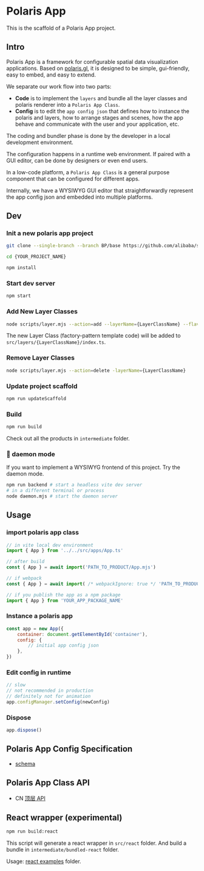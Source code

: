 # Polaris App

This is the scaffold of a Polaris App project.

## Intro

Polaris App is a framework for configurable spatial data visualization applications. Based on [polaris.gl](https://github.com/alibaba/spatial-data-vis-framework), it is designed to be simple, gui-friendly, easy to embed, and easy to extend.

We separate our work flow into two parts:

- **Code** is to implement the `layers` and bundle all the layer classes and polaris renderer into a `Polaris App Class`.
- **Config** is to edit the `app config json` that defines how to instance the polaris and layers, how to arrange stages and scenes, how the app behave and communicate with the user and your application, etc.

The coding and bundler phase is done by the developer in a local development environment.

The configuration happens in a runtime web environment. If paired with a GUI editor, can be done by designers or even end users.

In a low-code platform, a `Polaris App Class` is a general purpose component that can be configured for different apps.

Internally, we have a WYSIWYG GUI editor that straightforwardly represent the app config json and embedded into multiple platforms.

## Dev

### Init a new polaris app project

```bash
git clone --single-branch --branch BP/base https://github.com/alibaba/spatial-data-vis-framework.git {YOUR_PROJECT_NAME}

cd {YOUR_PROJECT_NAME}

npm install
```

### Start dev server

```bash
npm start
```

### Add New Layer Classes

```bash
node scripts/layer.mjs --action=add --layerName={LayerClassName} --flavor=html # Upper Camel Case ending with `Layer`
```

The new Layer Class (factory-pattern template code) will be added to `src/layers/{LayerClassName}/index.ts`.

### Remove Layer Classes

```bash
node scripts/layer.mjs --action=delete -layerName={LayerClassName}
```

### Update project scaffold

```bash
npm run updateScaffold
```

### Build

```bash
npm run build
```

Check out all the products in `intermediate` folder.

### 🌟 daemon mode

If you want to implement a WYSIWYG frontend of this project. Try the daemon mode.

```bash
npm run backend # start a headless vite dev server
# in a different terminal or process
node daemon.mjs # start the daemon server
```

## Usage

### import polaris app class

```js
// in vite local dev environment
import { App } from '../../src/apps/App.ts'

// after build
const { App } = await import('PATH_TO_PRODUCT/App.mjs')

// if webpack
const { App } = await import( /* webpackIgnore: true */ 'PATH_TO_PRODUCT/App.mjs')

// if you publish the app as a npm package
import { App } from 'YOUR_APP_PACKAGE_NAME'
```

### Instance a polaris app

```js
const app = new App({
	container: document.getElementById('container'),
	config: {
		// initial app config json
	},
})
```

### Edit config in runtime

```js
// slow
// not recommended in production
// definitely not for animation
app.configManager.setConfig(newConfig)
```

### Dispose

```js
app.dispose()
```

## Polaris App Config Specification

- [schema](./src/private/schema/config.ts)

## Polaris App Class API

- CN [顶层 API](./docs/顶层API.md)

## React wrapper (experimental)

```bash
npm run build:react
```

This script will generate a react wrapper in `src/react` folder. And build a bundle in `intermediate/bundled-react` folder.

Usage: [react examples](./examples/react/index.tsx) folder.
